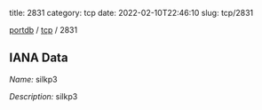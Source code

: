 title: 2831
category: tcp
date: 2022-02-10T22:46:10
slug: tcp/2831

[portdb](/) / [tcp](/category/tcp.html) / 2831


## IANA Data

_Name:_ silkp3

_Description:_ silkp3

